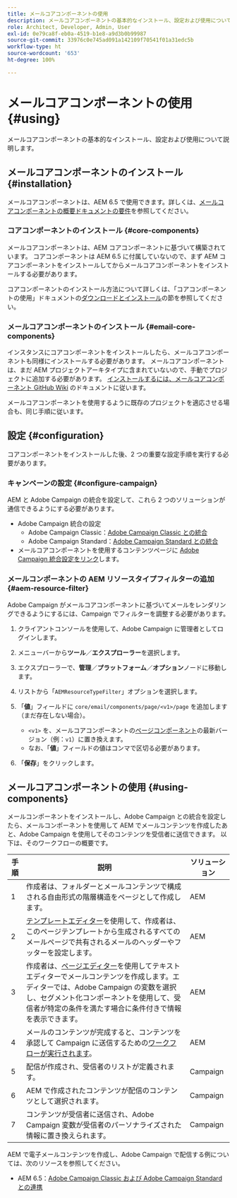 ```yaml
---
title: メールコアコンポーネントの使用
description: メールコアコンポーネントの基本的なインストール、設定および使用について説明します。
role: Architect, Developer, Admin, User
exl-id: 0e79ca8f-eb0a-4519-b1e8-a9d3b0b99987
source-git-commit: 33976c0e745ad091a142109f70541f01a31edc5b
workflow-type: ht
source-wordcount: '653'
ht-degree: 100%

---
```



# メールコアコンポーネントの使用 {#using}

メールコアコンポーネントの基本的なインストール、設定および使用について説明します。

## メールコアコンポーネントのインストール {#installation}

メールコアコンポーネントは、AEM 6.5 で使用できます。詳しくは、[メールコアコンポーネントの概要ドキュメントの要件](introduction.md#requirements)を参照してください。

### コアコンポーネントのインストール {#core-components}

メールコアコンポーネントは、AEM コアコンポーネントに基づいて構築されています。 コアコンポーネントは AEM 6.5 に付属していないので、まず AEM コアコンポーネントをインストールしてからメールコアコンポーネントをインストールする必要があります。

コアコンポーネントのインストール方法について詳しくは、「コアコンポーネントの使用」ドキュメントの[ダウンロードとインストール](/help/get-started/using.md#download-and-install)の節を参照してください。

### メールコアコンポーネントのインストール {#email-core-components}

インスタンスにコアコンポーネントをインストールしたら、メールコアコンポーネントも同様にインストールする必要があります。 メールコアコンポーネントは、まだ AEM プロジェクトアーキタイプに含まれていないので、手動でプロジェクトに追加する必要があります。 [インストールするには、メールコアコンポーネント GitHub Wiki](https://github.com/adobe/aem-core-email-components/wiki/Adding-to-Existing-Project) のドキュメントに従います。

メールコアコンポーネントを使用するように既存のプロジェクトを適応させる場合も、同じ手順に従います。

## 設定 {#configuration}

コアコンポーネントをインストールした後、2 つの重要な設定手順を実行する必要があります。

### キャンペーンの設定 {#configure-campaign}

AEM と Adobe Campaign の統合を設定して、これら 2 つのソリューションが通信できるようにする必要があります。

* Adobe Campaign 統合の設定
   * Adobe Campaign Classic：[Adobe Campaign Classic との統合](https://experienceleague.adobe.com/docs/experience-manager-65/administering/integration/campaignonpremise.html?lang=ja)
   * Adobe Campaign Standard：[Adobe Campaign Standard との統合](https://experienceleague.adobe.com/docs/experience-manager-65/administering/integration/campaignstandard.html?lang=ja)
* メールコアコンポーネントを使用するコンテンツページに [Adobe Campaign 統合設定をリンク](/help/email/components/page.md#cloud-services-tab)します。

### メールコンポーネントの AEM リソースタイプフィルターの追加 {#aem-resource-filter}

Adobe Campaign がメールコアコンポーネントに基づいてメールをレンダリングできるようにするには、Campaign でフィルターを調整する必要があります。

1. クライアントコンソールを使用して、Adobe Campaign に管理者としてログインします。

1. メニューバーから&#x200B;**ツール**／**エクスプローラー**&#x200B;を選択します。

1. エクスプローラーで、**管理**／**プラットフォーム**／**オプション**&#x200B;ノードに移動します。

1. リストから「`AEMResourceTypeFilter`」オプションを選択します。

1. 「**値**」フィールドに `core/email/components/page/<v1>/page` を追加します（まだ存在しない場合）。

   * `<v1>` を、メールコアコンポーネントの[ページコンポーネント](/help/email/components/page.md)の最新バージョン（例：`v1`）に置き換えます。
   * なお、「**値**」フィールドの値はコンマで区切る必要があります。

1. 「**保存**」をクリックします。

## メールコアコンポーネントの使用 {#using-components}

メールコンポーネントをインストールし、Adobe Campaign との統合を設定したら、メールコンポーネントを使用して AEM でメールコンテンツを作成したあと、Adobe Campaign を使用してそのコンテンツを受信者に送信できます。 以下は、そのワークフローの概要です。

| 手順 | 説明 | ソリューション |
|---|---|---|
| 1 | 作成者は、フォルダーとメールコンテンツで構成される自由形式の階層構造をページとして作成します。 | AEM |
| 2 | [テンプレートエディター](https://experienceleague.adobe.com/docs/experience-manager-cloud-service/sites/authoring/features/templates.html?lang=ja)を使用して、作成者は、このページテンプレートから生成されるすべてのメールページで共有されるメールのヘッダーやフッターを設定します。 | AEM |
| 3 | 作成者は、[ページエディター](https://experienceleague.adobe.com/docs/experience-manager-cloud-service/content/sites/authoring/fundamentals/editing-content.html?lang=ja)を使用してテキストエディターでメールコンテンツを作成します。エディターでは、Adobe Campaign の変数を選択し、セグメント化コンポーネントを使用して、受信者が特定の条件を満たす場合に条件付きで情報を表示できます。 | AEM |
| 4 | メールのコンテンツが完成すると、コンテンツを承認して Campaign に送信するための[ワークフローが実行されます](https://experienceleague.adobe.com/docs/experience-manager-cloud-service/content/sites/authoring/workflows/overview.html?lang=ja)。 | AEM |
| 5 | 配信が作成され、受信者のリストが定義されます。 | Campaign |
| 6 | AEM で作成されたコンテンツが配信のコンテンツとして選択されます。 | Campaign |
| 7 | コンテンツが受信者に送信され、Adobe Campaign 変数が受信者のパーソナライズされた情報に置き換えられます。 | Campaign |

AEM で電子メールコンテンツを作成し、Adobe Campaign で配信する例については、次のリソースを参照してください。

* AEM 6.5：[Adobe Campaign Classic および Adobe Campaign Standard との連携](https://experienceleague.adobe.com/docs/experience-manager-65/authoring/aem-adobe-campaign/campaign.html?lang=ja)
